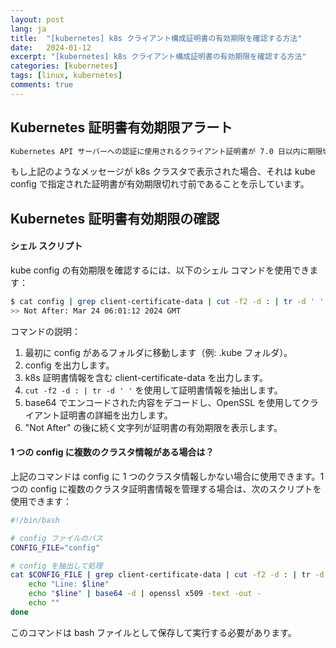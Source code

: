 ```yaml
---
layout: post
lang: ja
title:  "[kubernetes] k8s クライアント構成証明書の有効期限を確認する方法"
date:   2024-01-12
excerpt: "[kubernetes] k8s クライアント構成証明書の有効期限を確認する方法"
categories: [kubernetes]
tags: [linux, kubernetes]
comments: true
---
```


## Kubernetes 証明書有効期限アラート
```bash
Kubernetes API サーバーへの認証に使用されるクライアント証明書が 7.0 日以内に期限切れになります。
```
もし上記のようなメッセージが k8s クラスタで表示された場合、それは kube config で指定された証明書が有効期限切れ寸前であることを示しています。

## Kubernetes 証明書有効期限の確認
#### シェル スクリプト
kube config の有効期限を確認するには、以下のシェル コマンドを使用できます：
```bash
$ cat config | grep client-certificate-data | cut -f2 -d : | tr -d ' ' | base64 -d | openssl x509 -text -out - | grep "Not After"
>> Not After: Mar 24 06:01:12 2024 GMT
```
コマンドの説明：

1) 最初に config があるフォルダに移動します（例: .kube フォルダ）。
2) config を出力します。
3) k8s 証明書情報を含む client-certificate-data を出力します。
4) `cut -f2 -d : | tr -d ' '` を使用して証明書情報を抽出します。
5) base64 でエンコードされた内容をデコードし、OpenSSL を使用してクライアント証明書の詳細を出力します。
6) "Not After" の後に続く文字列が証明書の有効期限を表示します。

#### 1 つの config に複数のクラスタ情報がある場合は？
上記のコマンドは config に 1 つのクラスタ情報しかない場合に使用できます。1 つの config に複数のクラスタ証明書情報を管理する場合は、次のスクリプトを使用できます：
```bash
#!/bin/bash

# config ファイルのパス
CONFIG_FILE="config"

# config を抽出して処理
cat $CONFIG_FILE | grep client-certificate-data | cut -f2 -d : | tr -d ' ' | while read -r line; do
    echo "Line: $line"
    echo "$line" | base64 -d | openssl x509 -text -out -
    echo ""
done
```
このコマンドは bash ファイルとして保存して実行する必要があります。
